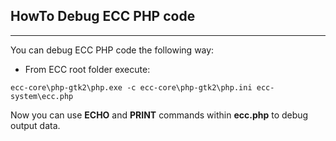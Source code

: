 ## HowTo Debug ECC PHP code
***
You can debug ECC PHP code the following way:

* From ECC root folder execute:

`ecc-core\php-gtk2\php.exe -c ecc-core\php-gtk2\php.ini ecc-system\ecc.php`

Now you can use **ECHO** and **PRINT** commands within **ecc.php** to debug output data.
